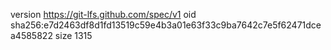 version https://git-lfs.github.com/spec/v1
oid sha256:e7d2463df8d1fd13519c59e4b3a01e63f33c9ba7642c7e5f62471dcea4585822
size 1315
